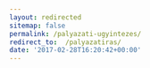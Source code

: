 ```yaml
---
layout: redirected
sitemap: false
permalink: /palyazati-ugyintezes/
redirect_to:  /palyazatiras/
date: '2017-02-28T16:20:42+00:00'
---
```

